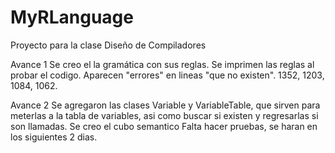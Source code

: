 # MyRLanguage

Proyecto para la clase Diseño de Compiladores

Avance 1
Se creo el la gramática con sus reglas. Se imprimen las reglas al probar el codigo.
Aparecen "errores" en lineas "que no existen". 1352, 1203, 1084, 1062.

Avance 2
Se agregaron las clases Variable y VariableTable, que sirven para meterlas a la tabla de variables, asi como buscar si existen y regresarlas si son llamadas.
Se creo el cubo semantico
Falta hacer pruebas, se haran en los siguientes 2 dias.
